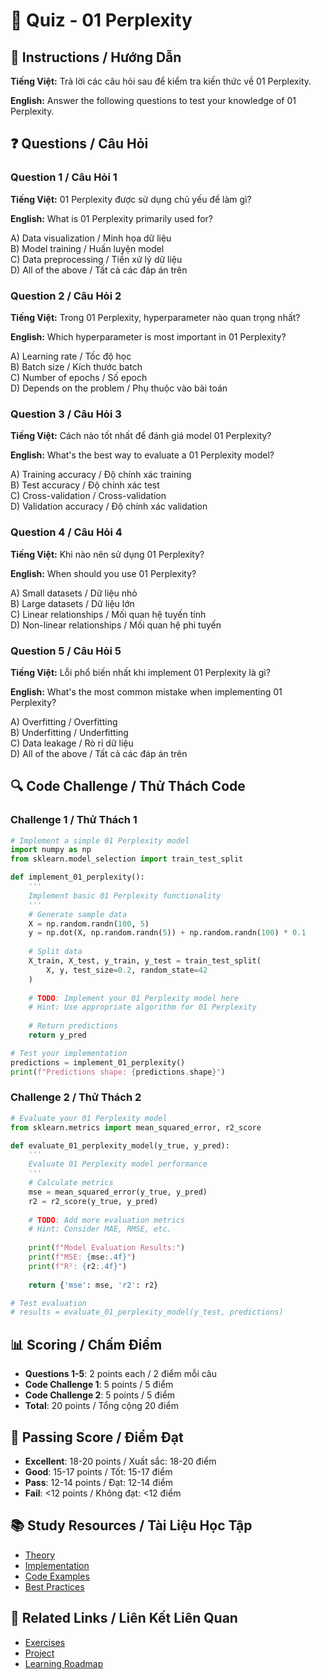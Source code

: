 # 🧠 Quiz - 01 Perplexity

## 📝 Instructions / Hướng Dẫn

**Tiếng Việt:** Trả lời các câu hỏi sau để kiểm tra kiến thức về 01 Perplexity.

**English:** Answer the following questions to test your knowledge of 01 Perplexity.

## ❓ Questions / Câu Hỏi

### Question 1 / Câu Hỏi 1
**Tiếng Việt:** 01 Perplexity được sử dụng chủ yếu để làm gì?

**English:** What is 01 Perplexity primarily used for?

A) Data visualization / Minh họa dữ liệu  
B) Model training / Huấn luyện model  
C) Data preprocessing / Tiền xử lý dữ liệu  
D) All of the above / Tất cả các đáp án trên

### Question 2 / Câu Hỏi 2
**Tiếng Việt:** Trong 01 Perplexity, hyperparameter nào quan trọng nhất?

**English:** Which hyperparameter is most important in 01 Perplexity?

A) Learning rate / Tốc độ học  
B) Batch size / Kích thước batch  
C) Number of epochs / Số epoch  
D) Depends on the problem / Phụ thuộc vào bài toán

### Question 3 / Câu Hỏi 3
**Tiếng Việt:** Cách nào tốt nhất để đánh giá model 01 Perplexity?

**English:** What's the best way to evaluate a 01 Perplexity model?

A) Training accuracy / Độ chính xác training  
B) Test accuracy / Độ chính xác test  
C) Cross-validation / Cross-validation  
D) Validation accuracy / Độ chính xác validation

### Question 4 / Câu Hỏi 4
**Tiếng Việt:** Khi nào nên sử dụng 01 Perplexity?

**English:** When should you use 01 Perplexity?

A) Small datasets / Dữ liệu nhỏ  
B) Large datasets / Dữ liệu lớn  
C) Linear relationships / Mối quan hệ tuyến tính  
D) Non-linear relationships / Mối quan hệ phi tuyến

### Question 5 / Câu Hỏi 5
**Tiếng Việt:** Lỗi phổ biến nhất khi implement 01 Perplexity là gì?

**English:** What's the most common mistake when implementing 01 Perplexity?

A) Overfitting / Overfitting  
B) Underfitting / Underfitting  
C) Data leakage / Rò rỉ dữ liệu  
D) All of the above / Tất cả các đáp án trên

## 🔍 Code Challenge / Thử Thách Code

### Challenge 1 / Thử Thách 1
```python
# Implement a simple 01 Perplexity model
import numpy as np
from sklearn.model_selection import train_test_split

def implement_01_perplexity():
    '''
    Implement basic 01 Perplexity functionality
    '''
    # Generate sample data
    X = np.random.randn(100, 5)
    y = np.dot(X, np.random.randn(5)) + np.random.randn(100) * 0.1
    
    # Split data
    X_train, X_test, y_train, y_test = train_test_split(
        X, y, test_size=0.2, random_state=42
    )
    
    # TODO: Implement your 01 Perplexity model here
    # Hint: Use appropriate algorithm for 01 Perplexity
    
    # Return predictions
    return y_pred

# Test your implementation
predictions = implement_01_perplexity()
print(f"Predictions shape: {predictions.shape}")
```

### Challenge 2 / Thử Thách 2
```python
# Evaluate your 01 Perplexity model
from sklearn.metrics import mean_squared_error, r2_score

def evaluate_01_perplexity_model(y_true, y_pred):
    '''
    Evaluate 01 Perplexity model performance
    '''
    # Calculate metrics
    mse = mean_squared_error(y_true, y_pred)
    r2 = r2_score(y_true, y_pred)
    
    # TODO: Add more evaluation metrics
    # Hint: Consider MAE, RMSE, etc.
    
    print(f"Model Evaluation Results:")
    print(f"MSE: {mse:.4f}")
    print(f"R²: {r2:.4f}")
    
    return {'mse': mse, 'r2': r2}

# Test evaluation
# results = evaluate_01_perplexity_model(y_test, predictions)
```

## 📊 Scoring / Chấm Điểm

- **Questions 1-5**: 2 points each / 2 điểm mỗi câu
- **Code Challenge 1**: 5 points / 5 điểm
- **Code Challenge 2**: 5 points / 5 điểm
- **Total**: 20 points / Tổng cộng 20 điểm

## 🎯 Passing Score / Điểm Đạt

- **Excellent**: 18-20 points / Xuất sắc: 18-20 điểm
- **Good**: 15-17 points / Tốt: 15-17 điểm  
- **Pass**: 12-14 points / Đạt: 12-14 điểm
- **Fail**: <12 points / Không đạt: <12 điểm

## 📚 Study Resources / Tài Liệu Học Tập

- [Theory](./THEORY_01_perplexity.md)
- [Implementation](./IMPLEMENTATION_01_perplexity.md)
- [Code Examples](./CODE_EXAMPLES_01_perplexity.md)
- [Best Practices](./BEST_PRACTICES_01_perplexity.md)

## 🔗 Related Links / Liên Kết Liên Quan

- [Exercises](./EXERCISES_01_perplexity.md)
- [Project](./PROJECT_01_perplexity.md)
- [Learning Roadmap](./LEARNING_ROADMAP_01_perplexity.md)
